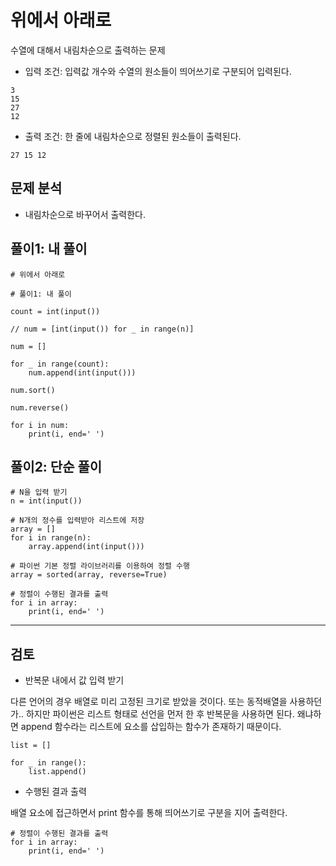 # 위에서 아래로

수열에 대해서 내림차순으로 출력하는 문제

* 입력 조건: 입력값 개수와 수열의 원소들이 띄어쓰기로 구분되어 입력된다.
~~~
3
15
27
12
~~~

* 출력 조건: 한 줄에 내림차순으로 정렬된 원소들이 출력된다.
~~~
27 15 12
~~~

## 문제 분석
* 내림차순으로 바꾸어서 출력한다. 

## 풀이1: 내 풀이

~~~
# 위에서 아래로

# 풀이1: 내 풀이

count = int(input())

// num = [int(input()) for _ in range(n)]

num = []

for _ in range(count):
    num.append(int(input()))

num.sort()

num.reverse()

for i in num:
    print(i, end=' ')
~~~

## 풀이2: 단순 풀이

~~~
# N을 입력 받기
n = int(input())

# N개의 정수를 입력받아 리스트에 저장
array = []
for i in range(n):
    array.append(int(input()))
    
# 파이썬 기본 정렬 라이브러리를 이용하여 정렬 수행
array = sorted(array, reverse=True)

# 정렬이 수행된 결과를 출력
for i in array:
    print(i, end=' ')
~~~

---

## 검토

* 반복문 내에서 값 입력 받기

다른 언어의 경우 배열로 미리 고정된 크기로 받았을 것이다. 또는 동적배열을 사용하던가.. 하지만 파이썬은 리스트 형태로 선언을 먼저 한 후 반복문을 사용하면 된다. 왜냐하면 append 함수라는 리스트에 요소를 삽입하는 함수가 존재하기 때문이다.

~~~
list = []

for _ in range():
    list.append()
~~~

* 수행된 결과 출력

배열 요소에 접근하면서 print 함수를 통해 띄어쓰기로 구분을 지어 출력한다. 
~~~
# 정렬이 수행된 결과를 출력
for i in array:
    print(i, end=' ')
~~~